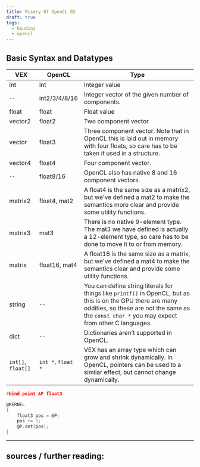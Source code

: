 ```yaml
---
title: Misery Of OpenCL 02
draft: true
tags:
  - houdini
  - opencl
---
```

## Basic Syntax and Datatypes

| VEX                | OpenCL             | Type                                                                                                                                                                                                           |
| ------------------ | ------------------ | -------------------------------------------------------------------------------------------------------------------------------------------------------------------------------------------------------------- |
| int                | int                | Integer value                                                                                                                                                                                                  |
| `--`               | int2/3/4/8/16      | Integer vector of the given number of components.                                                                                                                                                              |
| float              | float              | Float value                                                                                                                                                                                                    |
| vector2            | float2             | Two component vector                                                                                                                                                                                           |
| vector             | float3             | Three component vector. Note that in OpenCL this is laid out in memory with four floats, so care has to be taken if used in a structure.                                                                       |
| vector4            | float4             | Four component vector.                                                                                                                                                                                         |
| `--`               | float8/16          | OpenCL also has native 8 and 16 component vectors.                                                                                                                                                             |
| matrix2            | float4, mat2       | A float4 is the same size as a matrix2, but we've defined a mat2 to make the semantics more clear and provide some utility functions.                                                                          |
| matrix3            | mat3               | There is no native 9-element type. The mat3 we have defined is actually a 12-element type, so care has to be done to move it to or from memory.                                                                |
| matrix             | float16, mat4      | A float16 is the same size as a matrix, but we've defined a mat4 to make the semantics clear and provide some utility functions.                                                                               |
| string             | `--`               | You can define string literals for things like `printf()` in OpenCL, but as this is on the GPU there are many oddities, so these are not the same as the `const char *` you may expect from other C languages. |
| dict               | `--`               | Dictionaries aren’t supported in OpenCL.                                                                                                                                                                       |
| `int[]`, `float[]` | `int *`, `float *` | VEX has an array type which can grow and shrink dynamically. In OpenCL, pointers can be used to a similar effect, but cannot change dynamically.                                                               |

```C
#bind point &P float3

@KERNEL
{
    float3 pos = @P;
    pos += 1;
    @P.set(pos);
}
```


---

sources / further reading:
- 

